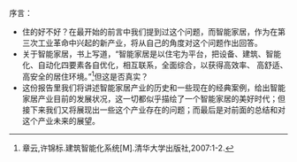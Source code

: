 序言：

- 住的好不好？在最开始的前言中我们提到过这个问题，而智能家居，作为在第三次工业革命中兴起的新产业，将从自己的角度对这个问题作出回答。
- 关于智能家居，书上写道，“智能家居是以住宅为平台，把设备、建筑、智能化、自动化四要素各自优化，相互联系，全面综合，以获得高效率、 高舒适、高安全的居住环境。”[^1]但这是否真实？
- 这份报告里我们将讲述智能家居产业的历史和一些现在的经典案例，给出智能家居产业目前的发展状况，这一切都似乎描绘了一个智能家居的美好时代；但接下来我们又将展现出一些这个产业存在的问题；而最后是对前面的总结和对这个产业未来的展望。

[^1]: 章云,许锦标.建筑智能化系统[M].清华大学出版社,2007:1-2.